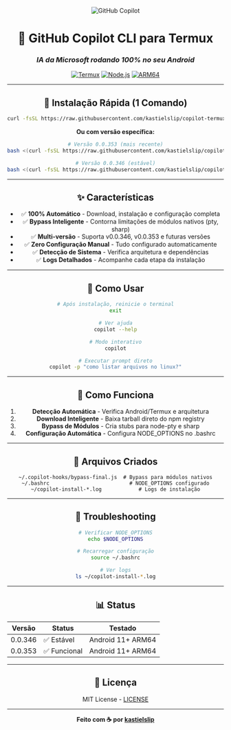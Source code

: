 <div align="center">

![GitHub Copilot](https://img.shields.io/badge/GitHub_Copilot-000000?style=for-the-badge&logo=github&logoColor=white)

# 🤖 GitHub Copilot CLI para Termux

### *IA da Microsoft rodando 100% no seu Android*

[![Termux](https://img.shields.io/badge/Termux-000000?style=flat-square&logo=android&logoColor=white)](https://termux.com)
[![Node.js](https://img.shields.io/badge/Node.js-43853D?style=flat-square&logo=node.js&logoColor=white)](https://nodejs.org)
[![ARM64](https://img.shields.io/badge/ARM64-0091BD?style=flat-square&logo=arm&logoColor=white)](https://www.arm.com)

---

## 🚀 Instalação Rápida (1 Comando)

```bash
curl -fsSL https://raw.githubusercontent.com/kastielslip/copilot-termux/master/install.sh | bash
```

**Ou com versão específica:**
```bash
# Versão 0.0.353 (mais recente)
bash <(curl -fsSL https://raw.githubusercontent.com/kastielslip/copilot-termux/master/install.sh)

# Versão 0.0.346 (estável)
bash <(curl -fsSL https://raw.githubusercontent.com/kastielslip/copilot-termux/master/install.sh) 0.0.346
```

---

## ✨ Características

- ✅ **100% Automático** - Download, instalação e configuração completa
- ✅ **Bypass Inteligente** - Contorna limitações de módulos nativos (pty, sharp)
- ✅ **Multi-versão** - Suporta v0.0.346, v0.0.353 e futuras versões
- ✅ **Zero Configuração Manual** - Tudo configurado automaticamente
- ✅ **Detecção de Sistema** - Verifica arquitetura e dependências
- ✅ **Logs Detalhados** - Acompanhe cada etapa da instalação

---

## 🎯 Como Usar

```bash
# Após instalação, reinicie o terminal
exit

# Ver ajuda
copilot --help

# Modo interativo
copilot

# Executar prompt direto
copilot -p "como listar arquivos no linux?"
```

---

## 🔧 Como Funciona

1. **Detecção Automática** - Verifica Android/Termux e arquitetura
2. **Download Inteligente** - Baixa tarball direto do npm registry
3. **Bypass de Módulos** - Cria stubs para node-pty e sharp
4. **Configuração Automática** - Configura NODE_OPTIONS no .bashrc

---

## 📁 Arquivos Criados

```
~/.copilot-hooks/bypass-final.js  # Bypass para módulos nativos
~/.bashrc                          # NODE_OPTIONS configurado
~/copilot-install-*.log            # Logs de instalação
```

---

## 🐛 Troubleshooting

```bash
# Verificar NODE_OPTIONS
echo $NODE_OPTIONS

# Recarregar configuração
source ~/.bashrc

# Ver logs
ls ~/copilot-install-*.log
```

---

## 📊 Status

| Versão | Status | Testado |
|--------|--------|---------|
| 0.0.346 | ✅ Estável | Android 11+ ARM64 |
| 0.0.353 | ✅ Funcional | Android 11+ ARM64 |

---

## 📜 Licença

MIT License - [LICENSE](LICENSE)

---

<div align="center">

**Feito com ☕ por [kastielslip](https://github.com/kastielslip)**

</div>
